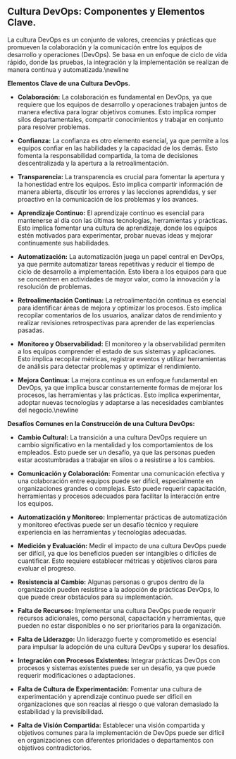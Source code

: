 ## Cultura DevOps: Componentes y Elementos Clave.

La cultura DevOps es un conjunto de valores, creencias y prácticas que promueven la colaboración y la comunicación entre los equipos de desarrollo y operaciones (DevOps). Se basa en un enfoque de ciclo de vida rápido, donde las pruebas, la integración y la implementación se realizan de manera continua y automatizada.\newline

**Elementos Clave de una Cultura DevOps.**

- **Colaboración:** La colaboración es fundamental en DevOps, ya que requiere que los equipos de desarrollo y operaciones trabajen juntos de manera efectiva para lograr objetivos comunes. Esto implica romper silos departamentales, compartir conocimientos y trabajar en conjunto para resolver problemas.

- **Confianza:** La confianza es otro elemento esencial, ya que permite a los equipos confiar en las habilidades y la capacidad de los demás. Esto fomenta la responsabilidad compartida, la toma de decisiones descentralizada y la apertura a la retroalimentación.

- **Transparencia:** La transparencia es crucial para fomentar la apertura y la honestidad entre los equipos. Esto implica compartir información de manera abierta, discutir los errores y las lecciones aprendidas, y ser proactivo en la comunicación de los problemas y los avances.

- **Aprendizaje Continuo:** El aprendizaje continuo es esencial para mantenerse al día con las últimas tecnologías, herramientas y prácticas. Esto implica fomentar una cultura de aprendizaje, donde los equipos estén motivados para experimentar, probar nuevas ideas y mejorar continuamente sus habilidades.

- **Automatización:** La automatización juega un papel central en DevOps, ya que permite automatizar tareas repetitivas y reducir el tiempo de ciclo de desarrollo a implementación. Esto libera a los equipos para que se concentren en actividades de mayor valor, como la innovación y la resolución de problemas.

- **Retroalimentación Continua:** La retroalimentación continua es esencial para identificar áreas de mejora y optimizar los procesos. Esto implica recopilar comentarios de los usuarios, analizar datos de rendimiento y realizar revisiones retrospectivas para aprender de las experiencias pasadas.

- **Monitoreo y Observabilidad:** El monitoreo y la observabilidad permiten a los equipos comprender el estado de sus sistemas y aplicaciones. Esto implica recopilar métricas, registrar eventos y utilizar herramientas de análisis para detectar problemas y optimizar el rendimiento.

- **Mejora Continua:** La mejora continua es un enfoque fundamental en DevOps, ya que implica buscar constantemente formas de mejorar los procesos, las herramientas y las prácticas. Esto implica experimentar, adoptar nuevas tecnologías y adaptarse a las necesidades cambiantes del negocio.\newline

**Desafíos Comunes en la Construcción de una Cultura DevOps:**

- **Cambio Cultural:** La transición a una cultura DevOps requiere un cambio significativo en la mentalidad y los comportamientos de los empleados. Esto puede ser un desafío, ya que las personas pueden estar acostumbradas a trabajar en silos o a resistirse a los cambios.

- **Comunicación y Colaboración:** Fomentar una comunicación efectiva y una colaboración entre equipos puede ser difícil, especialmente en organizaciones grandes o complejas. Esto puede requerir capacitación, herramientas y procesos adecuados para facilitar la interacción entre los equipos.

- **Automatización y Monitoreo:** Implementar prácticas de automatización y monitoreo efectivas puede ser un desafío técnico y requiere experiencia en las herramientas y tecnologías adecuadas.

- **Medición y Evaluación:** Medir el impacto de una cultura DevOps puede ser difícil, ya que los beneficios pueden ser intangibles o difíciles de cuantificar. Esto requiere establecer métricas y objetivos claros para evaluar el progreso.

- **Resistencia al Cambio:** Algunas personas o grupos dentro de la organización pueden resistirse a la adopción de prácticas DevOps, lo que puede crear obstáculos para su implementación.

- **Falta de Recursos:** Implementar una cultura DevOps puede requerir recursos adicionales, como personal, capacitación y herramientas, que pueden no estar disponibles o no ser prioritarios para la organización.

- **Falta de Liderazgo:** Un liderazgo fuerte y comprometido es esencial para impulsar la adopción de una cultura DevOps y superar los desafíos.

- **Integración con Procesos Existentes:** Integrar prácticas DevOps con procesos y sistemas existentes puede ser un desafío, ya que puede requerir modificaciones o adaptaciones.

- **Falta de Cultura de Experimentación:** Fomentar una cultura de experimentación y aprendizaje continuo puede ser difícil en organizaciones que son reacias al riesgo o que valoran demasiado la estabilidad y la previsibilidad.

- **Falta de Visión Compartida:** Establecer una visión compartida y objetivos comunes para la implementación de DevOps puede ser difícil en organizaciones con diferentes prioridades o departamentos con objetivos contradictorios.
